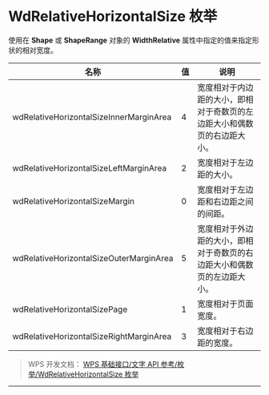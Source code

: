 # WdRelativeHorizontalSize 枚举

使用在 **Shape** 或 **ShapeRange** 对象的 **WidthRelative** 属性中指定的值来指定形状的相对宽度。

| 名称                                    | 值  | 说明                                                                     |
|-----------------------------------------|-----|--------------------------------------------------------------------------|
| wdRelativeHorizontalSizeInnerMarginArea | 4   | 宽度相对于内边距的大小，即相对于奇数页的左边距大小和偶数页的右边距大小。 |
| wdRelativeHorizontalSizeLeftMarginArea  | 2   | 宽度相对于左边距的大小。                                                 |
| wdRelativeHorizontalSizeMargin          | 0   | 宽度相对于左边距和右边距之间的间距。                                     |
| wdRelativeHorizontalSizeOuterMarginArea | 5   | 宽度相对于外边距的大小，即相对于奇数页的右边距大小和偶数页的左边距大小。 |
| wdRelativeHorizontalSizePage            | 1   | 宽度相对于页面宽度。                                                     |
| wdRelativeHorizontalSizeRightMarginArea | 3   | 宽度相对于右边距的宽度。                                                 |

> WPS 开发文档： [WPS 基础接口/文字 API 参考/枚举/WdRelativeHorizontalSize 枚举](https://qn.cache.wpscdn.cn/encs/doc/office_v19/topics/WPS%20%E5%9F%BA%E7%A1%80%E6%8E%A5%E5%8F%A3/%E6%96%87%E5%AD%97%20API%20%E5%8F%82%E8%80%83/%E6%9E%9A%E4%B8%BE/WdRelativeHorizontalSize%20%E6%9E%9A%E4%B8%BE.html)

------------------------------------------------------------------------
